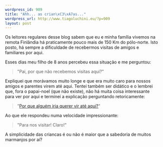 ```yaml
--- 
wordpress_id: 909
title: "Ahh... as crian\xC3\xA7as..."
wordpress_url: http://www.tiagoluchini.eu/?p=909
layout: post
---
```

Os leitores regulares desse blog sabem que eu e minha família vivemos na remota Finlândia há praticamente pouco mais de 150 Km do pólo-norte. Isto posto, há sempre a dificuldade de recebermos visitas de amigos e familiares por aqui.

Esses dias meu filho de 8 anos percebeu essa situação e me perguntou:
<blockquote>"Pai, por que não recebemos visitas aqui?"</blockquote>
Expliquei que morávamos muito longe e que era muito caro para nossos amigos e parentes virem até aqui. Tentei também ser didático e o lembrei que, fora o papai-noel (que não existe), não há muita coisa interessante para ver por aqui e terminei a explicação perguntando retoricamente:
<blockquote>"<a href="http://www.tiagoluchini.eu/2008/02/05/6-motivos-para-nao-vir-para-a-finlandia/" target="_blank">Por que alguém iria querer vir até aqui?</a>"</blockquote>
Ao que ele respondeu numa velocidade impressionante:
<blockquote>"Para nos visitar! Claro!"</blockquote>
A simplicidade das criancas é ou não é maior que a sabedoria de muitos marmanjos por aí?
